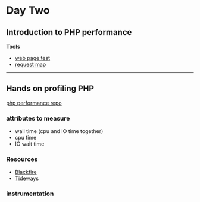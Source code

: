 # Day Two
## Introduction to PHP performance

**Tools**
- [web page test](https://www.webpagetest.org/)
- [request map](http://requestmap.webperf.tools)

---------------

## Hands on profiling PHP
[php performance repo](https://github.com/astrocasts/php-performance)
### attributes to measure
- wall time (cpu and IO time together)
- cpu time
- IO wait time

### Resources
- [Blackfire](https://blackfire.io)
- [Tideways](https://tideways.com)

### instrumentation
